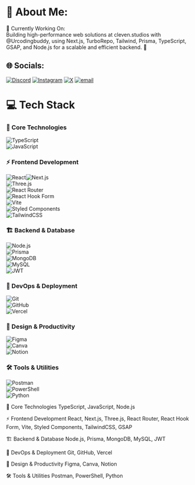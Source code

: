 # 💫 About Me:
🔭 Currently Working On:<br>Building high-performance web solutions at cleven.studios with @Urcodingbuddy, using Next.js, TurboRepo, Tailwind, Prisma, TypeScript, GSAP, and Node.js for a scalable and efficient backend. 🚀<br>


## 🌐 Socials:
[![Discord](https://img.shields.io/badge/Discord-%237289DA.svg?logo=discord&logoColor=white)](https://discord.gg/https://discord.gg/7C4PdS7x ) [![Instagram](https://img.shields.io/badge/Instagram-%23E4405F.svg?logo=Instagram&logoColor=white)](https://instagram.com/https://www.instagram.com/aravmenon01/) [![X](https://img.shields.io/badge/X-black.svg?logo=X&logoColor=white)](https://x.com/https://x.com/Arav_menon?t=1xUBARAlsK6McS65-rhkfQ&s=09) [![email](https://img.shields.io/badge/Email-D14836?logo=gmail&logoColor=white)](mailto:aravmenon.ak@gmail.com) 

# 💻 Tech Stack

### 🔹 Core Technologies  
![TypeScript](https://img.shields.io/badge/typescript-%23007ACC.svg?style=for-the-badge&logo=typescript&logoColor=white)  
![JavaScript](https://img.shields.io/badge/javascript-%23323330.svg?style=for-the-badge&logo=javascript&logoColor=%23F7DF1E)  

### ⚡ Frontend Development  
![React](https://img.shields.io/badge/react-%2320232a.svg?style=for-the-badge&logo=react&logoColor=%2361DAFB)![Next.js](https://img.shields.io/badge/next.js-%23000000.svg?style=for-the-badge&logo=nextdotjs&logoColor=white)  
![Three.js](https://img.shields.io/badge/threejs-black?style=for-the-badge&logo=three.js&logoColor=white)  
![React Router](https://img.shields.io/badge/React_Router-CA4245?style=for-the-badge&logo=react-router&logoColor=white)  
![React Hook Form](https://img.shields.io/badge/React%20Hook%20Form-%23EC5990.svg?style=for-the-badge&logo=reacthookform&logoColor=white)  
![Vite](https://img.shields.io/badge/vite-%23646CFF.svg?style=for-the-badge&logo=vite&logoColor=white)  
![Styled Components](https://img.shields.io/badge/styled--components-DB7093?style=for-the-badge&logo=styled-components&logoColor=white)  
![TailwindCSS](https://img.shields.io/badge/tailwindcss-%2338B2AC.svg?style=for-the-badge&logo=tailwind-css&logoColor=white)  

### 🏗 Backend & Database  
![Node.js](https://img.shields.io/badge/node.js-43853D?style=for-the-badge&logo=node.js&logoColor=white)  
![Prisma](https://img.shields.io/badge/Prisma-3982CE?style=for-the-badge&logo=Prisma&logoColor=white)  
![MongoDB](https://img.shields.io/badge/MongoDB-%234ea94b.svg?style=for-the-badge&logo=mongodb&logoColor=white)  
![MySQL](https://img.shields.io/badge/mysql-4479A1.svg?style=for-the-badge&logo=mysql&logoColor=white)  
![JWT](https://img.shields.io/badge/JWT-black?style=for-the-badge&logo=JSON%20web%20tokens)  

### 🚀 DevOps & Deployment  
![Git](https://img.shields.io/badge/git-%23F05033.svg?style=for-the-badge&logo=git&logoColor=white)  
![GitHub](https://img.shields.io/badge/github-%23121011.svg?style=for-the-badge&logo=github&logoColor=white)  
![Vercel](https://img.shields.io/badge/vercel-%23000000.svg?style=for-the-badge&logo=vercel&logoColor=white)  

### 🎨 Design & Productivity  
![Figma](https://img.shields.io/badge/figma-%23F24E1E.svg?style=for-the-badge&logo=figma&logoColor=white)  
![Canva](https://img.shields.io/badge/Canva-%2300C4CC.svg?style=for-the-badge&logo=Canva&logoColor=white)  
![Notion](https://img.shields.io/badge/Notion-%23000000.svg?style=for-the-badge&logo=notion&logoColor=white)  

### 🛠 Tools & Utilities  
![Postman](https://img.shields.io/badge/Postman-FF6C37?style=for-the-badge&logo=postman&logoColor=white)  
![PowerShell](https://img.shields.io/badge/PowerShell-%235391FE.svg?style=for-the-badge&logo=powershell&logoColor=white)  
![Python](https://img.shields.io/badge/python-3670A0?style=for-the-badge&logo=python&logoColor=ffdd54)  


🔹 Core Technologies
TypeScript, JavaScript, Node.js

⚡ Frontend Development
React, Next.js, Three.js, React Router, React Hook Form, Vite, Styled Components, TailwindCSS, GSAP

🏗 Backend & Database
Node.js, Prisma, MongoDB, MySQL, JWT

🚀 DevOps & Deployment
Git, GitHub, Vercel

🎨 Design & Productivity
Figma, Canva, Notion

🛠 Tools & Utilities
Postman, PowerShell, Python

<!-- Proudly created with GPRM ( https://gprm.itsvg.in ) -->
